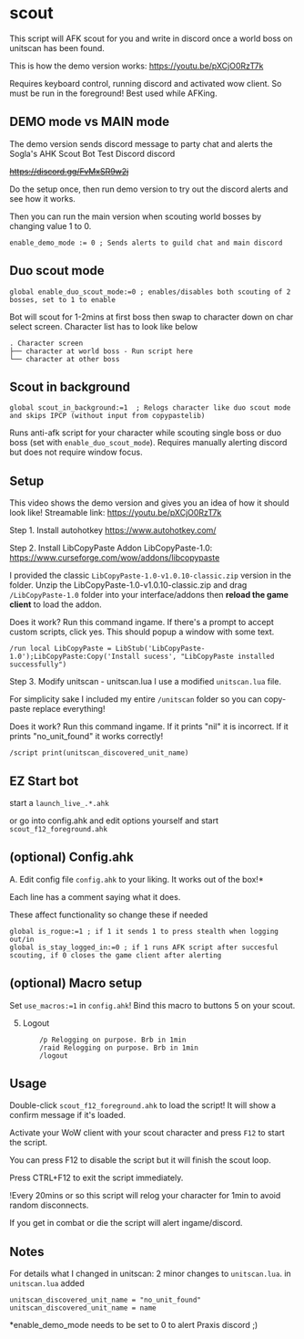 # scout
This script will AFK scout for you and write in discord once a world boss on unitscan has been found.

This is how the demo version works: https://youtu.be/pXCjO0RzT7k

Requires keyboard control, running discord and activated wow client. So must be run in the foreground! Best used while AFKing. 

## DEMO mode vs MAIN mode 
The demo version sends discord message to party chat and alerts the Sogla's AHK Scout Bot Test Discord discord

<s>https://discord.gg/FvMxSR9w2j</s>

Do the setup once, then run demo version to try out the discord alerts and see how it works.

Then you can run the main version when scouting world bosses by changing value 1 to 0. 
```
enable_demo_mode := 0 ; Sends alerts to guild chat and main discord
```

## Duo scout mode
```
global enable_duo_scout_mode:=0 ; enables/disables both scouting of 2 bosses, set to 1 to enable
```
Bot will scout for 1-2mins at first boss then swap to character down on char select screen.
Character list has to look like below
```
. Character screen
├── character at world boss - Run script here
└── character at other boss
```

## Scout in background
```
global scout_in_background:=1  ; Relogs character like duo scout mode and skips IPCP (without input from copypastelib)
```
Runs anti-afk script for your character while scouting single boss or duo boss (set with `enable_duo_scout_mode`).
Requires manually alerting discord but does not require window focus.

## Setup
This video shows the demo version and gives you an idea of how it should look like! Streamable link: https://youtu.be/pXCjO0RzT7k 

Step 1. Install autohotkey
https://www.autohotkey.com/

Step 2. Install LibCopyPaste Addon
LibCopyPaste-1.0: https://www.curseforge.com/wow/addons/libcopypaste

I provided the classic `LibCopyPaste-1.0-v1.0.10-classic.zip` version in the folder. 
Unzip the LibCopyPaste-1.0-v1.0.10-classic.zip and drag `/LibCopyPaste-1.0` folder into your interface/addons then **reload the game client** to load the addon.

Does it work?
Run this command ingame. If there's a prompt to accept custom scripts, click yes.
This should popup a window with some text. 
```
/run local LibCopyPaste = LibStub('LibCopyPaste-1.0');LibCopyPaste:Copy('Install sucess', "LibCopyPaste installed successfully")
```

Step 3. Modify unitscan - unitscan.lua 
I use a modified `unitscan.lua` file. 

For simplicity sake I included my entire `/unitscan` folder so you can copy-paste replace everything!

Does it work?
Run this command ingame. If it prints "nil" it is incorrect. If it prints "no_unit_found" it works correctly!
```
/script print(unitscan_discovered_unit_name)
```

## EZ Start bot 
start a `launch_live_.*.ahk`

or go into config.ahk and edit options yourself and start `scout_f12_foreground.ahk`

## (optional) Config.ahk
A. Edit config file `config.ahk` to your liking. It works out of the box!*

Each line has a comment saying what it does.

These affect functionality so change these if needed
```
global is_rogue:=1 ; if 1 it sends 1 to press stealth when logging out/in
global is_stay_logged_in:=0 ; if 1 runs AFK script after succesful scouting, if 0 closes the game client after alerting
```

## (optional) Macro setup
Set `use_macros:=1` in `config.ahk`!
Bind this macro to buttons 5 on your scout.

5. Logout
    ```
        /p Relogging on purpose. Brb in 1min
        /raid Relogging on purpose. Brb in 1min
        /logout
    ```

## Usage
Double-click `scout_f12_foreground.ahk` to load the script! It will show a confirm message if it's loaded.

Activate your WoW client with your scout character and press `F12` to start the script.

You can press F12 to disable the script but it will finish the scout loop. 

Press CTRL+F12 to exit the script immediately.

!Every 20mins or so this script will relog your character for 1min to avoid random disconnects.

If you get in combat or die the script will alert ingame/discord.

## Notes

For details what I changed in unitscan: 2 minor changes to `unitscan.lua`. 
in `unitscan.lua` added 
```
unitscan_discovered_unit_name = "no_unit_found"
unitscan_discovered_unit_name = name
```

*enable_demo_mode needs to be set to 0 to alert Praxis discord ;)

